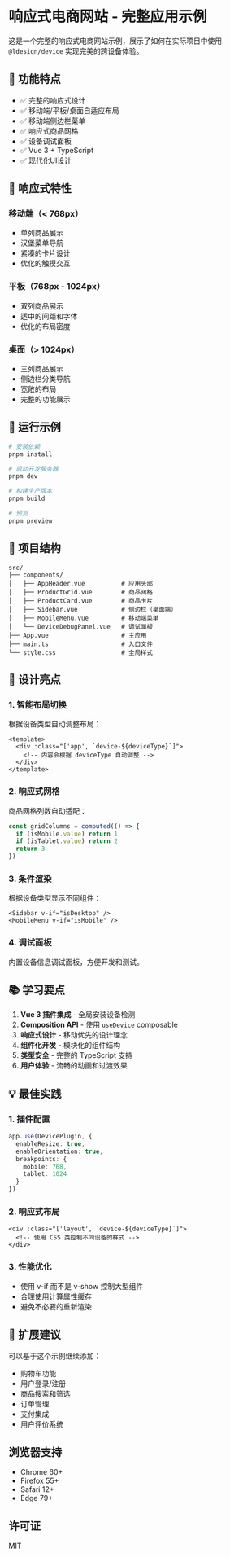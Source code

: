 # 响应式电商网站 - 完整应用示例

这是一个完整的响应式电商网站示例，展示了如何在实际项目中使用 `@ldesign/device` 实现完美的跨设备体验。

## 🎯 功能特点

- ✅ 完整的响应式设计
- ✅ 移动端/平板/桌面自适应布局
- ✅ 移动端侧边栏菜单
- ✅ 响应式商品网格
- ✅ 设备调试面板
- ✅ Vue 3 + TypeScript
- ✅ 现代化UI设计

## 📱 响应式特性

### 移动端（< 768px）
- 单列商品展示
- 汉堡菜单导航
- 紧凑的卡片设计
- 优化的触摸交互

### 平板（768px - 1024px）
- 双列商品展示
- 适中的间距和字体
- 优化的布局密度

### 桌面（> 1024px）
- 三列商品展示
- 侧边栏分类导航
- 宽敞的布局
- 完整的功能展示

## 🚀 运行示例

```bash
# 安装依赖
pnpm install

# 启动开发服务器
pnpm dev

# 构建生产版本
pnpm build

# 预览
pnpm preview
```

## 📂 项目结构

```
src/
├── components/
│   ├── AppHeader.vue          # 应用头部
│   ├── ProductGrid.vue        # 商品网格
│   ├── ProductCard.vue        # 商品卡片
│   ├── Sidebar.vue            # 侧边栏（桌面端）
│   ├── MobileMenu.vue         # 移动端菜单
│   └── DeviceDebugPanel.vue   # 调试面板
├── App.vue                    # 主应用
├── main.ts                    # 入口文件
└── style.css                  # 全局样式
```

## 🎨 设计亮点

### 1. 智能布局切换
根据设备类型自动调整布局：
```vue
<template>
  <div :class="['app', `device-${deviceType}`]">
    <!-- 内容会根据 deviceType 自动调整 -->
  </div>
</template>
```

### 2. 响应式网格
商品网格列数自动适配：
```typescript
const gridColumns = computed(() => {
  if (isMobile.value) return 1
  if (isTablet.value) return 2
  return 3
})
```

### 3. 条件渲染
根据设备类型显示不同组件：
```vue
<Sidebar v-if="isDesktop" />
<MobileMenu v-if="isMobile" />
```

### 4. 调试面板
内置设备信息调试面板，方便开发和测试。

## 📚 学习要点

1. **Vue 3 插件集成** - 全局安装设备检测
2. **Composition API** - 使用 `useDevice` composable
3. **响应式设计** - 移动优先的设计理念
4. **组件化开发** - 模块化的组件结构
5. **类型安全** - 完整的 TypeScript 支持
6. **用户体验** - 流畅的动画和过渡效果

## 💡 最佳实践

### 1. 插件配置
```typescript
app.use(DevicePlugin, {
  enableResize: true,
  enableOrientation: true,
  breakpoints: {
    mobile: 768,
    tablet: 1024
  }
})
```

### 2. 响应式布局
```vue
<div :class="['layout', `device-${deviceType}`]">
  <!-- 使用 CSS 类控制不同设备的样式 -->
</div>
```

### 3. 性能优化
- 使用 v-if 而不是 v-show 控制大型组件
- 合理使用计算属性缓存
- 避免不必要的重新渲染

## 🌟 扩展建议

可以基于这个示例继续添加：

- 购物车功能
- 用户登录/注册
- 商品搜索和筛选
- 订单管理
- 支付集成
- 用户评价系统

## 浏览器支持

- Chrome 60+
- Firefox 55+
- Safari 12+
- Edge 79+

## 许可证

MIT



